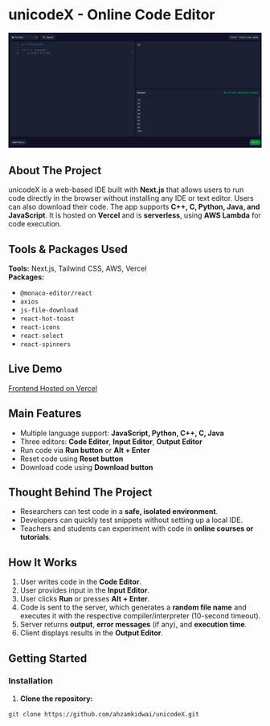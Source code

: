 # unicodeX - Online Code Editor

![Logo](/public/images/HomePage.png)

## About The Project

unicodeX is a web-based IDE built with **Next.js** that allows users to run code directly in the browser without installing any IDE or text editor. Users can also download their code. The app supports **C++, C, Python, Java, and JavaScript**. It is hosted on **Vercel** and is **serverless**, using **AWS Lambda** for code execution.

## Tools & Packages Used

**Tools:** Next.js, Tailwind CSS, AWS, Vercel  
**Packages:** 
- `@monaco-editor/react`  
- `axios`  
- `js-file-download`  
- `react-hot-toast`  
- `react-icons`  
- `react-select`  
- `react-spinners`  

## Live Demo

[Frontend Hosted on Vercel](https://rce70.vercel.app)

## Main Features

- Multiple language support: **JavaScript, Python, C++, C, Java**  
- Three editors: **Code Editor**, **Input Editor**, **Output Editor**  
- Run code via **Run button** or **Alt + Enter**  
- Reset code using **Reset button**  
- Download code using **Download button**

## Thought Behind The Project

- Researchers can test code in a **safe, isolated environment**.  
- Developers can quickly test snippets without setting up a local IDE.  
- Teachers and students can experiment with code in **online courses or tutorials**.

## How It Works

1. User writes code in the **Code Editor**.  
2. User provides input in the **Input Editor**.  
3. User clicks **Run** or presses **Alt + Enter**.  
4. Code is sent to the server, which generates a **random file name** and executes it with the respective compiler/interpreter (10-second timeout).  
5. Server returns **output**, **error messages** (if any), and **execution time**.  
6. Client displays results in the **Output Editor**.

## Getting Started

### Installation

1. **Clone the repository:**
```bash
git clone https://github.com/ahzamkidwai/unicodeX.git
